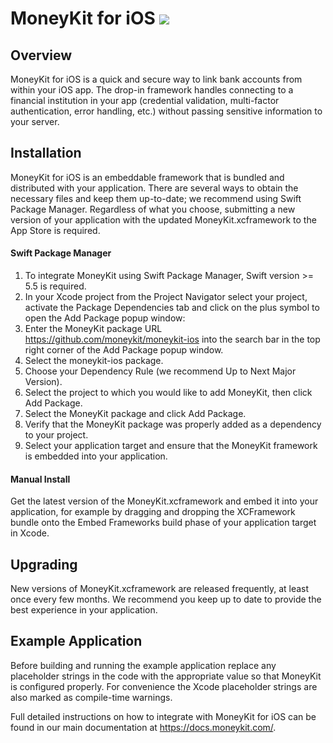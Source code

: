 # MoneyKit for iOS [![](https://img.shields.io/endpoint?url=https%3A%2F%2Fswiftpackageindex.com%2Fapi%2Fpackages%2Fmoneykit%2Fmoneykit-ios%2Fbadge%3Ftype%3Dswift-versions)](https://swiftpackageindex.com/moneykit/moneykit-ios)

## Overview

MoneyKit for iOS is a quick and secure way to link bank accounts from within your iOS app. The drop-in framework handles connecting to a financial institution in your app (credential validation, multi-factor authentication, error handling, etc.) without passing sensitive information to your server.

## Installation

MoneyKit for iOS is an embeddable framework that is bundled and distributed with your application. There are several ways to obtain the necessary files and keep them up-to-date; we recommend using Swift Package Manager. Regardless of what you choose, submitting a new version of your application with the updated MoneyKit.xcframework to the App Store is required.

#### Swift Package Manager

1. To integrate MoneyKit using Swift Package Manager, Swift version >= 5.5 is required.
2. In your Xcode project from the Project Navigator select your project, activate the Package Dependencies tab and click on the plus symbol to open the Add Package popup window:
3. Enter the MoneyKit package URL https://github.com/moneykit/moneykit-ios into the search bar in the top right corner of the Add Package popup window.
4. Select the moneykit-ios package.
5. Choose your Dependency Rule (we recommend Up to Next Major Version).
6. Select the project to which you would like to add MoneyKit, then click Add Package.
7. Select the MoneyKit package and click Add Package.
8. Verify that the MoneyKit package was properly added as a dependency to your project.
9. Select your application target and ensure that the MoneyKit framework is embedded into your application.

#### Manual Install

Get the latest version of the MoneyKit.xcframework and embed it into your application, for example by dragging and dropping the XCFramework bundle onto the Embed Frameworks build phase of your application target in Xcode.

## Upgrading

New versions of MoneyKit.xcframework are released frequently, at least once every few months. We recommend you keep up to date to provide the best experience in your application.

## Example Application

Before building and running the example application replace any placeholder strings in the code with the appropriate value so that MoneyKit is configured properly. For convenience the Xcode placeholder strings are also marked as compile-time warnings.

Full detailed instructions on how to integrate with MoneyKit for iOS can be found in our main documentation at https://docs.moneykit.com/.

